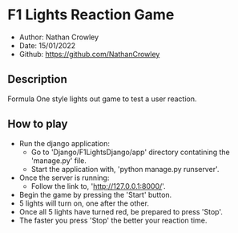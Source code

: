 # F1 Lights Reaction Game
- Author:	Nathan Crowley
- Date:	15/01/2022	
- Github:	https://github.com/NathanCrowley

## Description
Formula One style lights out game to test a user reaction.

## How to play
- Run the django application:
    - Go to 'Django/F1LightsDjango/app' directory contatining the 'manage.py' file.
    - Start the application with, 'python manage.py runserver'.
- Once the server is running:
    - Follow the link to, 'http://127.0.0.1:8000/'.
- Begin the game by pressing the 'Start' button.
- 5 lights will turn on, one after the other.
- Once all 5 lights have turned red, be prepared to press 'Stop'.
- The faster you press 'Stop' the better your reaction time.
